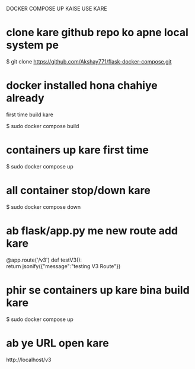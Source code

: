 DOCKER COMPOSE UP KAISE USE KARE

# clone kare github repo ko apne local system pe
$ git clone https://github.com/Akshay771/flask-docker-compose.git

# docker installed hona chahiye already
  first time build kare

$ sudo docker compose build

# containers up kare first time
$ sudo docker compose up

# all container stop/down kare
$ sudo docker compose down

# ab flask/app.py me new route add kare 
  @app.route('/v3')
  def testV3():    
      return jsonify({"message":"testing V3 Route"})

# phir se containers up kare bina build kare
$ sudo docker compose up

# ab ye URL open kare
  http://localhost/v3

